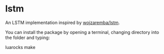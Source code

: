 lstm
====

An LSTM implementation inspired by [wojzaremba/lstm](https://github.com/wojzaremba/lstm).

You can install the package by opening a terminal, changing directory into the folder and typing:

luarocks make
